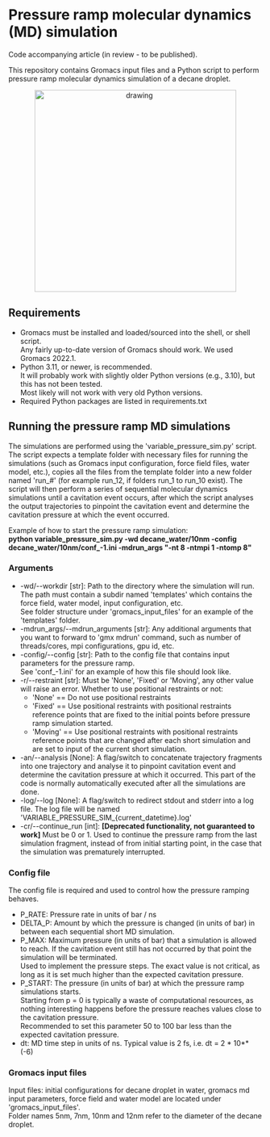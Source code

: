 # Pressure ramp molecular dynamics (MD) simulation
Code accompanying article (in review - to be published).

This repository contains Gromacs input files and a Python script to perform pressure ramp molecular dynamics simulation of a decane droplet.

<p align="center">
   <img src="assets/droplets_snaps.png" alt="drawing" width="400"/>
</p>

## Requirements
- Gromacs must be installed and loaded/sourced into the shell, or shell script. \
  Any fairly up-to-date version of Gromacs should work. We used Gromacs 2022.1.
- Python 3.11, or newer, is recommended. \
  It will probably work with slightly older Python versions (e.g., 3.10), but this has not been tested. \
  Most likely will not work with very old Python versions.
- Required Python packages are listed in requirements.txt


## Running the pressure ramp MD simulations
The simulations are performed using the 'variable_pressure_sim.py' script. The script expects a template folder with necessary files for running the simulations 
(such as Gromacs input configuration, force field files, water model, etc.), copies all the files from the template folder into a new folder named 'run_#' 
(for example run_12, if folders run_1 to run_10 exist). The script will then perform a series of sequential molecular dynamics simulations until a cavitation event occurs, 
after which the script analyses the output trajectories to pinpoint the cavitation event and determine the cavitation pressure at which the event occurred. 

Example of how to start the pressure ramp simulation: \
**python variable_pressure_sim.py -wd decane_water/10nm -config decane_water/10nm/conf_-1.ini -mdrun_args "-nt 8 -ntmpi 1 -ntomp 8"**

### Arguments
- -wd/--workdir [str]: Path to the directory where the simulation will run. \
   The path must contain a subdir named 'templates' which contains the force field, water model, input configuration, etc. \
   See folder structure under 'gromacs_input_files' for an example of the 'templates' folder.
- -mdrun_args/--mdrun_arguments [str]: Any additional arguments that you want to forward to 'gmx mdrun' command, such as number of threads/cores, mpi configurations, gpu id, etc.
- -config/--config [str]: Path to the config file that contains input parameters for the pressure ramp. \
   See 'conf_-1.ini' for an example of how this file should look like.
- -r/--restraint [str]: Must be 'None', 'Fixed' or 'Moving', any other value will raise an error. Whether to use positional restraints or not: 
   * 'None' == Do not use positional restraints
   * 'Fixed' == Use positional restraints with positional restraints reference points that are fixed to the initial points before pressure ramp simulation started.
   * 'Moving' == Use positional restraints with positional restraints reference points that are changed after each short simulation and are set to input of the current short simulation.
- -an/--analysis [None]: A flag/switch to concatenate trajectory fragments into one trajectory and analyse it to pinpoint cavitation event and determine the cavitation pressure at which it occurred. This part of the code is normally automatically executed after all the simulations are done.
- -log/--log [None]: A flag/switch to redirect stdout and stderr into a log file. The log file will be named 'VARIABLE_PRESSURE_SIM_{current_datetime}.log'
- -cr/--continue_run [int]: **[Deprecated functionality, not guaranteed to work]** Must be 0 or 1. Used to continue the pressure ramp from the last simulation fragment, instead of from initial starting point, in the case that the simulation was prematurely interrupted.


### Config file

The config file is required and used to control how the pressure ramping behaves.
- P_RATE: Pressure rate in units of bar / ns
- DELTA_P: Amount by which the pressure is changed (in units of bar) in between each sequential short MD simulation.
- P_MAX: Maximum pressure (in units of bar) that a simulation is allowed to reach. If the cavitation event still has not occurred by that point the simulation will be terminated.\
  Used to implement the pressure steps. The exact value is not critical, as long as it is set much higher than the expected cavitation pressure.
- P_START: The pressure (in units of bar) at which the pressure ramp simulations starts. \
  Starting from p = 0 is typically a waste of computational resources, as nothing interesting happens before the pressure reaches values close to the cavitation pressure. \
  Recommended to set this parameter 50 to 100 bar less than the expected cavitation pressure.
- dt: MD time step in units of ns. Typical value is 2 fs, i.e. dt = 2 * 10**(-6)


### Gromacs input files

Input files: initial configurations for decane droplet in water, gromacs md input parameters, force field and water model are located under 'gromacs_input_files'.\
Folder names 5nm, 7nm, 10nm and 12nm refer to the diameter of the decane droplet.
